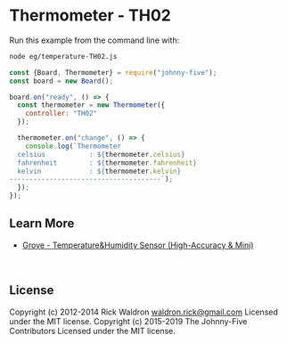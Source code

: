 <!--remove-start-->

# Thermometer - TH02

<!--remove-end-->








Run this example from the command line with:
```bash
node eg/temperature-TH02.js
```


```javascript
const {Board, Thermometer} = require("johnny-five");
const board = new Board();

board.on("ready", () => {
  const thermometer = new Thermometer({
    controller: "TH02"
  });

  thermometer.on("change", () => {
    console.log(`Thermometer
  celsius           : ${thermometer.celsius}
  fahrenheit        : ${thermometer.fahrenheit}
  kelvin            : ${thermometer.kelvin}
--------------------------------------`);
  });
});

```









## Learn More

- [Grove - Temperature&Humidity Sensor (High-Accuracy & Mini)](http://www.seeedstudio.com/depot/Grove-TemperatureHumidity-Sensor-HighAccuracy-Mini-p-1921.html)

&nbsp;

<!--remove-start-->

## License
Copyright (c) 2012-2014 Rick Waldron <waldron.rick@gmail.com>
Licensed under the MIT license.
Copyright (c) 2015-2019 The Johnny-Five Contributors
Licensed under the MIT license.

<!--remove-end-->
